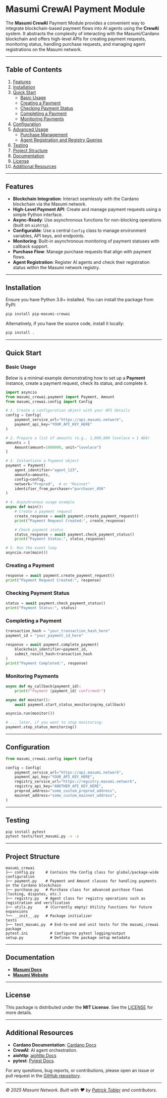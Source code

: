 # Masumi CrewAI Payment Module

The **Masumi CrewAI** Payment Module provides a convenient way to integrate blockchain-based payment flows into AI agents using the **CrewAI** system. It abstracts the complexity of interacting with the Masumi/Cardano blockchain and offers high-level APIs for creating payment requests, monitoring status, handling purchase requests, and managing agent registrations on the Masumi network.

---

## Table of Contents
1. [Features](#features)  
2. [Installation](#installation)  
3. [Quick Start](#quick-start)  
   - [Basic Usage](#basic-usage)  
   - [Creating a Payment](#creating-a-payment)  
   - [Checking Payment Status](#checking-payment-status)  
   - [Completing a Payment](#completing-a-payment)  
   - [Monitoring Payments](#monitoring-payments)  
4. [Configuration](#configuration)  
5. [Advanced Usage](#advanced-usage)  
   - [Purchase Management](#purchase-management)  
   - [Agent Registration and Registry Queries](#agent-registration-and-registry-queries)  
6. [Testing](#testing)  
7. [Project Structure](#project-structure)  
8. [Documentation](#documentation)  
9. [License](#license)  
10. [Additional Resources](#additional-resources)

---

## Features

- **Blockchain Integration**: Interact seamlessly with the Cardano blockchain via the Masumi network.  
- **High-Level Payment API**: Create and manage payment requests using a simple Python interface.  
- **Async-Ready**: Use asynchronous functions for non-blocking operations (built on `aiohttp`).  
- **Configurable**: Use a central `Config` class to manage environment variables, API keys, and endpoints.  
- **Monitoring**: Built-in asynchronous monitoring of payment statuses with callback support.  
- **Purchase Flow**: Manage purchase requests that align with payment flows.  
- **Agent Registration**: Register AI agents and check their registration status within the Masumi network registry.

---

## Installation

Ensure you have Python 3.8+ installed. You can install the package from PyPI:

```bash
pip install pip-masumi-crewai
```

Alternatively, if you have the source code, install it locally:

```bash
pip install .
```

---

## Quick Start

### Basic Usage

Below is a minimal example demonstrating how to set up a **Payment** instance, create a payment request, check its status, and complete it.

```python
import asyncio
from masumi_crewai.payment import Payment, Amount
from masumi_crewai.config import Config

# 1. Create a configuration object with your API details
config = Config(
    payment_service_url="https://api.masumi.network",
    payment_api_key="YOUR_API_KEY_HERE"
)

# 2. Prepare a list of amounts (e.g., 1,000,000 lovelace = 1 ADA)
amounts = [
    Amount(amount=1000000, unit="lovelace")
]

# 3. Instantiate a Payment object
payment = Payment(
    agent_identifier="agent_123",
    amounts=amounts,
    config=config,
    network="Preprod",  # or "Mainnet"
    identifier_from_purchaser="purchaser_456"
)

# 4. Asynchronous usage example
async def main():
    # Create a payment request
    create_response = await payment.create_payment_request()
    print("Payment Request Created:", create_response)

    # Check payment status
    status_response = await payment.check_payment_status()
    print("Payment Status:", status_response)

# 5. Run the event loop
asyncio.run(main())
```

### Creating a Payment

```python
response = await payment.create_payment_request()
print("Payment Request Created:", response)
```

### Checking Payment Status

```python
status = await payment.check_payment_status()
print("Payment Status:", status)
```

### Completing a Payment

```python
transaction_hash = "your_transaction_hash_here"
payment_id = "your_payment_id_here"

response = await payment.complete_payment(
    blockchain_identifier=payment_id,
    submit_result_hash=transaction_hash
)
print("Payment Completed:", response)
```

### Monitoring Payments

```python
async def my_callback(payment_id):
    print(f"Payment {payment_id} confirmed!")

async def monitor():
    await payment.start_status_monitoring(my_callback)

asyncio.run(monitor())

# ... later, if you want to stop monitoring:
payment.stop_status_monitoring()
```

---

## Configuration

```python
from masumi_crewai.config import Config

config = Config(
    payment_service_url="https://api.masumi.network",
    payment_api_key="YOUR_API_KEY_HERE",
    registry_service_url="https://registry.masumi.network",
    registry_api_key="ANOTHER_API_KEY_HERE",
    preprod_address="some_custom_preprod_address",
    mainnet_address="some_custom_mainnet_address",
)
```

---

## Testing

```bash
pip install pytest
pytest tests/test_masumi.py -v -s
```

---

## Project Structure

```
masumi_crewai
├── config.py     # Contains the Config class for global/package-wide configuration
├── payment.py    # Payment and Amount classes for handling payments on the Cardano blockchain
├── purchase.py   # Purchase class for advanced purchase flows (locking, disputes, etc.)
├── registry.py   # Agent class for registry operations such as registration and verification
├── utils.py      # (Currently empty) Utility functions for future expansions
└── __init__.py   # Package initializer
tests
├── test_masumi.py  # End-to-end and unit tests for the masumi_crewai package
pytest.ini          # Configures pytest logging/output
setup.py            # Defines the package setup metadata
```

---

## Documentation

- **[Masumi Docs](https://www.docs.masumi.network/)**  
- **[Masumi Website](https://www.masumi.network/)**

---

## License

This package is distributed under the **MIT License**. See the [LICENSE](https://opensource.org/licenses/MIT) for more details.

---

## Additional Resources

- **Cardano Documentation**: [Cardano Docs](https://docs.cardano.org/)  
- **CrewAI**: AI agent orchestration.  
- **aiohttp**: [aiohttp Docs](https://docs.aiohttp.org/)  
- **pytest**: [Pytest Docs](https://docs.pytest.org/en/stable/).

For any questions, bug reports, or contributions, please open an issue or pull request in the [GitHub repository](https://github.com/masumi-network).

---

*© 2025 Masumi Network. Built with ❤️ by [Patrick Tobler](mailto:patrick@nmkr.io) and contributors.*

